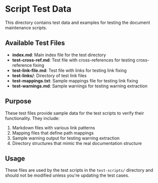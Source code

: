 # Script Test Data

This directory contains test data and examples for testing the document maintenance scripts.

## Available Test Files

- **index.md**: Main index file for the test directory
- **test-cross-ref.md**: Test file with cross-references for testing cross-reference fixing
- **test-link-file.md**: Test file with links for testing link fixing
- **test-links/**: Directory of test link files
- **test-mappings.txt**: Sample mappings file for testing link fixing
- **test-warnings.md**: Sample warnings for testing warning extraction

## Purpose

These test files provide sample data for the test scripts to verify their functionality. They include:

1. Markdown files with various link patterns
2. Mapping files that define path mappings
3. Sample warning output for testing warning extraction
4. Directory structures that mimic the real documentation structure

## Usage

These files are used by the test scripts in the `test-scripts/` directory and should not be modified unless you're updating the test cases.